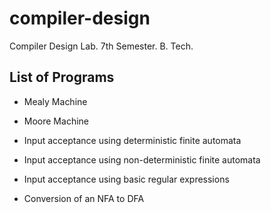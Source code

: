 # compiler-design

Compiler Design Lab. 7th Semester. B. Tech.

## List of Programs

* Mealy Machine

* Moore Machine

* Input acceptance using deterministic finite automata

* Input acceptance using non-deterministic finite automata

* Input acceptance using basic regular expressions

* Conversion of an NFA to DFA
